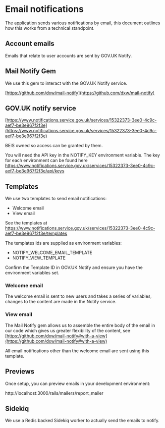 # Email notifications
The application sends various notifications by email, this document outlines how
this works from a technical standpoint.

## Account emails
Emails that relate to user accounts are sent by GOV.UK Notify.

## Mail Notify Gem
We use this gem to interact with the GOV.UK Notify service.

[https://github.com/dxw/mail-notify](https://github.com/dxw/mail-notify)

## GOV.UK notify service
[https://www.notifications.service.gov.uk/services/15322373-3ee0-4c9c-aef7-be3e967f2f3e](https://www.notifications.service.gov.uk/services/15322373-3ee0-4c9c-aef7-be3e967f2f3e)

BEIS owned so access can be granted by them.

You will need the API key in the NOTIFY_KEY environment variable. The key for
each environment can be found here https://www.notifications.service.gov.uk/services/15322373-3ee0-4c9c-aef7-be3e967f2f3e/api/keys

## Templates
We use two templates to send email notifications:

- Welcome email
- View email

See the templates at https://www.notifications.service.gov.uk/services/15322373-3ee0-4c9c-aef7-be3e967f2f3e/templates

The templates ids are supplied as environment variables:

- NOTIFY_WELCOME_EMAIL_TEMPLATE
- NOTIFY_VIEW_TEMPLATE

Confirm the Template ID in GOV.UK Notify and ensure you have the environment
variables set.

### Welcome email
The welcome email is sent to new users and takes a series of variables, changes
to the content are made in the Notify service.

### View email
The Mail Notify gem allows us to assemble the entire body of the email in our
code which gives us greater flexibility of the content, see
[https://github.com/dxw/mail-notify#with-a-view](https://github.com/dxw/mail-notify#with-a-view)

All email notifications other than the welcome email are sent using this
template.


## Previews
Once setup, you can preview emails in your development environment:

http://localhost:3000/rails/mailers/report_mailer

## Sidekiq
We use a Redis backed Sidekiq worker to actually send the emails to notify.
